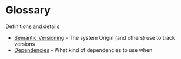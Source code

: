 Glossary
==================

Definitions and details

* [Semantic Versioning][] - The system Origin (and others) use to track versions
* [Dependencies][] - What kind of dependencies to use when

[semantic versioning]: https://origin.readthedocs.org/en/latest/format/versioning/ "Semantic Versioning"
[dependencies]: https://origin.readthedocs.org/en/latest/format/depending/ "Dependencies"
